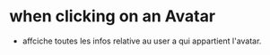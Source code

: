 # when clicking on an Avatar
- affciche toutes les infos relative au user a qui 
    appartient l'avatar.